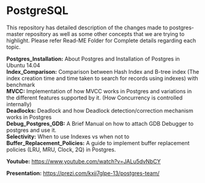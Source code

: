 PostgreSQL
==========

This repository has detailed description of the changes made to postgres-master repository as well as some other concepts that we are trying to highlight. Please refer Read-ME Folder for Complete details regarding each topic.

<b>Postgres_Installation:</b> About Postgres and Installation of Postgres in Ubuntu 14.04<br>
<b>Index_Comparison:</b>      Comparison between Hash Index and B-tree index (The index creation time and time taken to search for records using indexes) with benchmark
<br><b>MVCC:</b>	Implementation of how MVCC works in Postgres and variations in the different features supported by it. (How Concurrency is controlled internally)
<br><b>Deadlocks:</b>	Deadlock and how Deadlock detection/correction mechanism works in Postgres
<br><b>Debug_Postgres_GDB:</b> A Brief Manual on how to attach GDB Debugger to postgres and use it.
<br><b>Selectivity:</b> When to use Indexes vs when not to
<br><b>Buffer_Replacement_Policies:</b> A guide to implement buffer replacement policies (LRU, MRU, Clock, 2Q) in Postgres.

<b>Youtube:</b>
https://www.youtube.com/watch?v=JALu5dvNbCY

<b>Presentation:</b>
https://prezi.com/kxjj7glpe-13/postgres-team/
